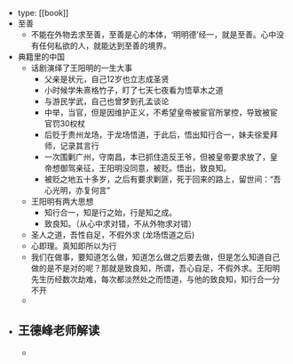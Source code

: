 - type: [[book]]
- 至善
	- 不能在外物去求至善，至善是心的本体，‘明明德’经一，就是至善。心中没有任何私欲的人，就能达到至善的境界。
- 典籍里的中国
	- 话剧演绎了王阳明的一生大事
		- 父亲是状元，自己12岁也立志成圣贤
		- 小时候学朱熹格竹子，盯了七天七夜看为悟草木之道
		- 与游民学武，自己也曾梦到孔孟谈论
		- 中举，当官，但是因维护正义，不希望皇帝被宦官所掌控，导致被宦官罚30权杖
		- 后贬于贵州龙场，于龙场悟道，于此后，悟出知行合一，妹夫徐爱拜师，记录其言行
		- 一次围剿广州，守南昌，本已抓住造反王爷，但被皇帝要求放了，皇帝想御驾亲征，王阳明没同意，被贬。悟出，致良知。
		- 被贬之地五十多岁，之后有要求剿匪，死于回来的路上，留世间：“吾心光明，亦复何言”
	- 王阳明有两大思想
		- 知行合一，知是行之始，行是知之成。
		- 致良知。（从心中求对错，不从外物求对错）
	- 圣人之道，吾性自足，不假外求 (龙场悟道之后)
	- 心即理。真知即所以为行
	- 我们在做事，要知道怎么做，知道怎么做之后要去做，但是怎么知道自己做的是不是对的呢？那就是致良知，所谓，吾心自足，不假外求。王阳明先生历经数次劫难，每次都淡然处之而悟道，与他的致良知，知行合一分不开
	-
- 王德峰老师解读
	-
	-